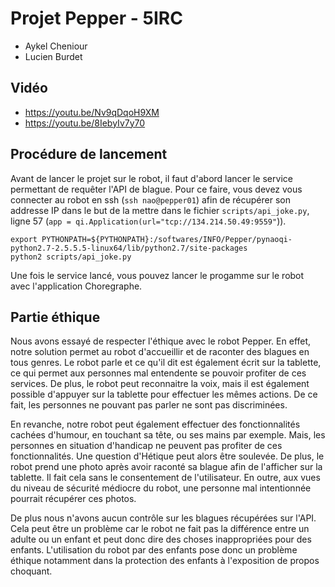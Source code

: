 # Projet Pepper - 5IRC

* Aykel Cheniour
* Lucien Burdet

## Vidéo
- https://youtu.be/Nv9qDqoH9XM
- https://youtu.be/8IebyIv7y70

## Procédure de lancement 

Avant de lancer le projet sur le robot, il faut d'abord lancer le service permettant de requêter l'API de blague.
Pour ce faire, vous devez vous connecter au robot en ssh (```ssh nao@pepper01```) afin de récupérer son addresse IP dans le but de la mettre dans le fichier ```scripts/api_joke.py```, ligne 57 (```app = qi.Application(url="tcp://134.214.50.49:9559"```)).
```
export PYTHONPATH=${PYTHONPATH}:/softwares/INFO/Pepper/pynaoqi-python2.7-2.5.5.5-linux64/lib/python2.7/site-packages
python2 scripts/api_joke.py
```

Une fois le service lancé, vous pouvez lancer le progamme sur le robot avec l'application Choregraphe.

## Partie éthique

Nous avons essayé de respecter l'éthique avec le robot Pepper. 
En effet, notre solution permet au robot d'accueillir et de raconter des blagues en tous genres. Le robot parle et ce qu'il dit est également écrit sur la tablette, ce qui permet aux personnes mal entendente se pouvoir profiter de ces services. De plus, le robot peut reconnaitre la voix, mais il est également possible d'appuyer sur la tablette pour effectuer les mêmes actions. De ce fait, les personnes ne pouvant pas parler ne sont pas discriminées.

En revanche, notre robot peut également effectuer des fonctionnalités cachées d'humour, en touchant sa tête, ou ses mains par exemple. Mais, les personnes en situation d'handicap ne peuvent pas profiter de ces fonctionnalités. Une question d'Hétique peut alors être soulevée.
De plus, le robot prend une photo après avoir raconté sa blague afin de l'afficher sur la tablette. Il fait cela sans le consentement de l'utilisateur. En outre, aux vues du niveau de sécurité médiocre du robot, une personne mal intentionnée pourrait récupérer ces photos.

De plus nous n'avons aucun contrôle sur les blagues récupérées sur l'API. Cela peut être un problème car le robot ne fait pas la différence entre un adulte ou un enfant et peut donc dire des choses inappropriées pour des enfants. L'utilisation du robot par des enfants pose donc un problème éthique notamment dans la protection des enfants à l'exposition de propos choquant.
